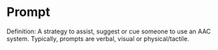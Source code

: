 # Prompt

Definition: A strategy to assist, suggest or cue someone to use an AAC system. Typically, prompts are verbal, visual or physical/tactile.